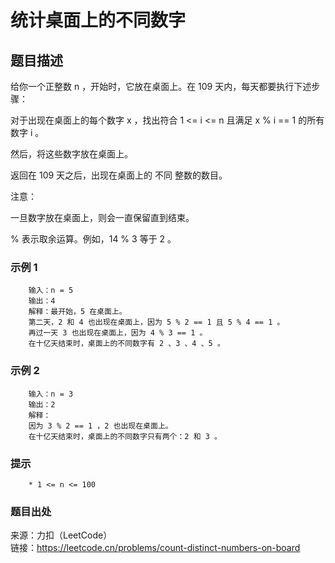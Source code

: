 # 统计桌面上的不同数字

## 题目描述

给你一个正整数 n ，开始时，它放在桌面上。在 109 天内，每天都要执行下述步骤：

对于出现在桌面上的每个数字 x ，找出符合 1 <= i <= n 且满足 x % i == 1 的所有数字 i 。

然后，将这些数字放在桌面上。

返回在 109 天之后，出现在桌面上的 不同 整数的数目。

注意：

一旦数字放在桌面上，则会一直保留直到结束。

% 表示取余运算。例如，14 % 3 等于 2 。

### 示例 1

```text
    输入：n = 5
    输出：4
    解释：最开始，5 在桌面上。 
    第二天，2 和 4 也出现在桌面上，因为 5 % 2 == 1 且 5 % 4 == 1 。 
    再过一天 3 也出现在桌面上，因为 4 % 3 == 1 。 
    在十亿天结束时，桌面上的不同数字有 2 、3 、4 、5 。
```

### 示例 2

```text
    输入：n = 3 
    输出：2
    解释： 
    因为 3 % 2 == 1 ，2 也出现在桌面上。 
    在十亿天结束时，桌面上的不同数字只有两个：2 和 3 。 
```

### 提示

```text
    * 1 <= n <= 100
```

### 题目出处

来源：力扣（LeetCode）  
链接：<https://leetcode.cn/problems/count-distinct-numbers-on-board>
